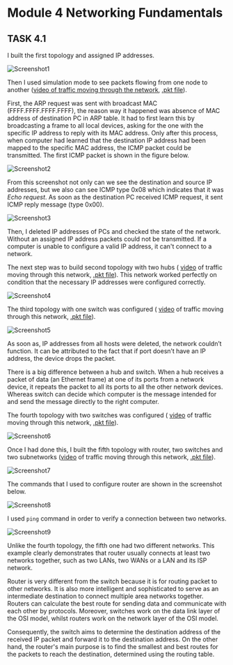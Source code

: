 # Module 4 Networking Fundamentals

## TASK 4.1

I built the first topology and assigned IP addresses.

![Screenshot1](./Images/Screenshot1.png)

Then I used simulation mode to see packets flowing from one node to another ([video of traffic moving through the network](./Video/Topology1.mp4), [.pkt file](./Topologies/topology1.pkt)). 

First, the ARP request was sent with broadcast MAC (FFFF.FFFF.FFFF.FFFF), the reason way it happened was absence of MAC address of destination PC in ARP table. It had to first learn this by broadcasting a frame to all local devices, asking for the one with the specific IP address to reply with its MAC address. Only after this process, when computer had learned that the destination IP address had been mapped to the specific MAC address, the ICMP packet could be transmitted. The first ICMP packet is shown in the figure below.

![Screenshot2](./Images/Screenshot2.png)

From this screenshot not only can we see the destination and source IP addresses, but we also can see ICMP type 0x08 which indicates that it was *Echo request*. As soon as the destination PC received ICMP request, it sent ICMP reply message (type 0x00).

![Screenshot3](./Images/Screenshot3.png)

Then, I deleted IP addresses of PCs and checked the state of the network. Without an assigned IP address packets could not be transmitted. If a computer is unable to configure a valid IP address, it can't connect to a network.

The next step was to build second topology with two hubs ( [video](./Video/Topology2.mp4) of traffic moving through this network, [.pkt file](./Topologies/topology2.pkt)). This network worked perfectly on condition that the necessary IP addresses were configured correctly. 

![Screenshot4](./Images/Screenshot4.png)

The third topology with one switch was configured ( [video](./Video/Topology3.mp4) of traffic moving through this network, [.pkt file](./Topologies/topology3.pkt)).

![Screenshot5](./Images/Screenshot5.png)

As soon as, IP addresses from all hosts were deleted, the network couldn’t function. It can be attributed to the fact that if port doesn’t have an IP address, the device drops the packet. 

There is a big difference between a hub and switch. When a hub receives a packet of data (an Ethernet frame) at one of its ports from a network device, it repeats the packet to all its ports to all the other network devices. Whereas switch can decide which computer is the message intended for and send the message directly to the right computer.

The fourth topology with two switches was configured ( [video](./Video/Topology4.mp4) of traffic moving through this network, [.pkt file](./Topologies/topology4.pkt)).

![Screenshot6](./Images/Screenshot6.png)

Once I had done this, I built the fifth topology with router, two switches and two subnetworks ([video](./Video/Topology5.mp4) of traffic moving through this network, [.pkt file](./Topologies/topology5.pkt)).

![Screenshot7](./Images/Screenshot7.png)

The commands that I used to configure router are shown in the screenshot below.

![Screenshot8](./Images/Screenshot8.png)

I used `ping` command in order to verify a connection between two networks.

![Screenshot9](./Images/Screenshot9.png)

Unlike the fourth topology, the fifth one had two different networks. This example clearly demonstrates that router usually connects at least two networks together, such as two LANs, two WANs or a LAN and its ISP network.

Router is very different from the switch because it is for routing packet to other networks. It is also more intelligent and sophisticated to serve as an intermediate destination to connect multiple area networks together. Routers can calculate the best route for sending data and communicate with each other by protocols. Moreover, switches work on the data link layer of the OSI model, whilst routers work on the network layer of the OSI model.

Consequently, the switch aims to determine the destination address of the received IP packet and forward it to the destination address. On the other hand, the router's main purpose is to find the smallest and best routes for the packets to reach the destination, determined using the routing table.










